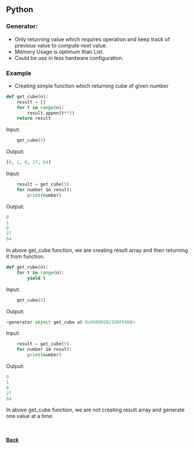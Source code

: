 ## Python

### Generator:
- Only returning value which requires operation and keep track of previous value to compute next value.
- Memory Usage is optimum than List.
- Could be use in less hardware configuration.

### Example
- Creating simple function which returning cube of given number
```python
def get_cube(n):
	result = []
	for t in range(n):
		result.appen(t**3)
	return result
```
Input:
```python
	get_cube(5)
```
Output:
```python
[0, 1, 8, 27, 64]
```
Input:
```python
	result = get_cube(5)
	for number in result:
		print(number)
```
Output:
```python
0
1
8
27
64
```
In above get_cube function, we are creating result array and then returning it from function.

```python
def get_cube(n):
	for t in range(n):
		yield t
```

Input:
```python
	get_cube(5)
```
Output:
```python
<generator object get_cube at 0x000002B219DFF660>
```
Input:
```python
	result = get_cube(5)
	for number in result:
		print(number)
```
Output:
```python
0
1
8
27
64
```
 In above get_cube function, we are not creating result array and generate one value at a time.
 
<br/><br/>
[<i class="fa fa-arrow-left"></i> **Back**](/documentation/)
